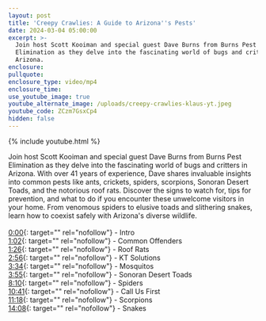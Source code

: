 ```yaml
---
layout: post
title: 'Creepy Crawlies: A Guide to Arizona''s Pests'
date: 2024-03-04 05:00:00
excerpt: >-
  Join host Scott Kooiman and special guest Dave Burns from Burns Pest
  Elimination as they delve into the fascinating world of bugs and critters in
  Arizona. 
enclosure:
pullquote:
enclosure_type: video/mp4
enclosure_time:
use_youtube_image: true
youtube_alternate_image: /uploads/creepy-crawlies-klaus-yt.jpeg
youtube_code: ZCzm7GsxCp4
hidden: false
---
```

{% include youtube.html %}

Join host Scott Kooiman and special guest Dave Burns from Burns Pest Elimination as they delve into the fascinating world of bugs and critters in Arizona. With over 41 years of experience, Dave shares invaluable insights into common pests like ants, crickets, spiders, scorpions, Sonoran Desert Toads, and the notorious roof rats. Discover the signs to watch for, tips for prevention, and what to do if you encounter these unwelcome visitors in your home. From venomous spiders to elusive toads and slithering snakes, learn how to coexist safely with Arizona's diverse wildlife.<br><br>[0:00](https://www.youtube.com/watch?v=ZCzm7GsxCp4&amp;t=0s){: target="" rel="nofollow"} - Intro<br>[1:02](https://www.youtube.com/watch?v=ZCzm7GsxCp4&amp;t=62s){: target="" rel="nofollow"} - Common Offenders<br>[1:26](https://www.youtube.com/watch?v=ZCzm7GsxCp4&amp;t=86s){: target="" rel="nofollow"} - Roof Rats<br>[2:56](https://www.youtube.com/watch?v=ZCzm7GsxCp4&amp;t=176s){: target="" rel="nofollow"} - KT Solutions<br>[3:34](https://www.youtube.com/watch?v=ZCzm7GsxCp4&amp;t=214s){: target="" rel="nofollow"} - Mosquitos<br>[3:55](https://www.youtube.com/watch?v=ZCzm7GsxCp4&amp;t=235s){: target="" rel="nofollow"} - Sonoran Desert Toads<br>[8:10](https://www.youtube.com/watch?v=ZCzm7GsxCp4&amp;t=490s){: target="" rel="nofollow"} - Spiders<br>[10:41](https://www.youtube.com/watch?v=ZCzm7GsxCp4&amp;t=641s){: target="" rel="nofollow"} - Call Us First<br>[11:18](https://www.youtube.com/watch?v=ZCzm7GsxCp4&amp;t=678s){: target="" rel="nofollow"} - Scorpions<br>[14:08](https://www.youtube.com/watch?v=ZCzm7GsxCp4&amp;t=848s){: target="" rel="nofollow"} - Snakes
